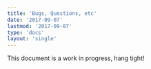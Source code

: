 ```yaml
---
title: 'Bugs, Questions, etc'
date: '2017-09-07'
lastmod: '2017-09-07'
type: 'docs'
layout: 'single'
---
```


This document is a work in progress, hang tight!
